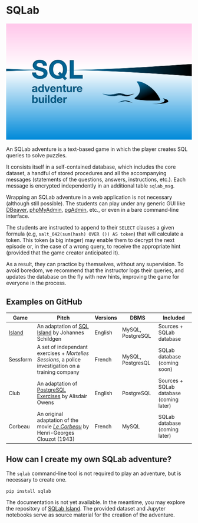 # SQLab

![SQL adventure builder logo](assets/logo/color.svg)

An SQLab adventure is a text-based game in which the player creates SQL queries to solve puzzles.

It consists itself in a self-contained database, which includes the core dataset, a handful of stored procedures and all the accompanying messages (statements of the questions, answers, instructions, etc.). Each message is encrypted independently in an additional table `sqlab_msg`.

Wrapping an SQLab adventure in a web application is not necessary (although still possible). The students can play under any generic GUI like [DBeaver](https://dbeaver.io), [phpMyAdmin](https://www.phpmyadmin.net), [pgAdmin](https://www.pgadmin.org), etc., or even in a bare command-line interface.

The students are instructed to append to their `SELECT` clauses a given formula (e.g, `salt_042(sum(hash) OVER ()) AS token`) that will calculate a token. This token (a big integer) may enable them to decrypt the next episode or, in the case of a wrong query, to receive the appropriate hint (provided that the game creator anticipated it).

As a result, they can practice by themselves, without any supervision. To avoid boredom, we recommend that the instructor logs their queries, and updates the database on the fly with new hints, improving the game for everyone in the process.

## Examples on GitHub

| Game | Pitch | Versions | DBMS | Included |
| --- | --- | --- | --- | --- |
| [Island](https://github.com/laowantong/sqlab_island) | An adaptation of [SQL Island](https://sql-island.informatik.uni-kl.de) by Johannes Schildgen | English | MySQL, PostgreSQL | Sources + SQLab database |
| Sessform | A set of independant exercises + _Mortelles Sessions_, a police investigation on a training company | French | MySQL, PostgresQL | SQLab database (coming soon) |
| Club | An adaptation of [PostgreSQL Exercises](https://pgexercises.com) by Alisdair Owens | English | PostgreSQL | Sources + SQLab database (coming later) |
| Corbeau | An original adaptation of the movie [_Le Corbeau_](https://fr.wikipedia.org/wiki/Le_Corbeau_(film,_1943)) by Henri-Georges Clouzot (1943) | French | MySQL | SQLab database (coming later) |

## How can I create my own SQLab adventure?

The `sqlab` command-line tool is not required to play an adventure, but is necessary to create one.

```
pip install sqlab
```

The documentation is not yet available. In the meantime, you may explore the repository of [SQLab Island](https://github.com/laowantong/sqlab_island). The provided dataset and Jupyter notebooks serve as source material for the creation of the adventure.
